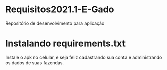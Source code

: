 # Requisitos2021.1-E-Gado
Repositório de desenvolvimento para aplicação

# Instalando requirements.txt
Instale o apk no celular, e seja feliz cadastrando sua conta e administrando os dados de suas fazendas.


